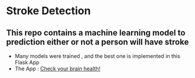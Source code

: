 # Stroke Detection
## This repo contains a machine learning model to prediction either or not a person will have stroke
* Many models were trained , and the best one is implemented in this Flask App
* The App :  [Check your brain health!](https://medical-stroke-prediction.herokuapp.com/)
